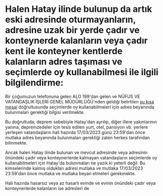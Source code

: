 # Halen Hatay ilinde bulunup da artık eski adresinde oturmayanların, adresine uzak bir yerde çadır ve konteynerde kalanların veya çadır kent ile konteyner kentlerde kalanların adres taşıması ve seçimlerde oy kullanabilmesi ile ilgili bilgilendirme:  
  
Bir çoğumuzun telefonuna gelen ALO 199'dan gelen ve NÜFUS VE VATANDAŞLIK İŞLERİ GENEL MÜDÜRLÜĞÜ'nden geldiği belirtilen [şu kısa mesaj](https://github.com/symbuzzer/samandag-deprem/blob/main/i%C3%A7erikler/resim-se%C3%A7men-sms.jpg) doğrultusunda seçimlerde oy kullanabilmeleri için adres beyanında bulunmaları gerektiği bilgisi verilmekte.  
  
Bu doğrultuda; deprem sebebiyle Hatay'dan ayrılıp, diğer illere yakınlarının yanına, depremzedeler için tesis edilen yurt, otel, pansiyon vb. yerlere yerleşen vatandaşların hali hazırda 17/03/2023 günü 23:59'dan önce mutlaka adres beyanında bulunmaları gerektiği zaten herkes tarafından bilinmekte.  
  
Ancak halen Hatay ilinde bulunan ve mevcut adresinde veya adresinin önündeki çadır veya konteynerlerde kalmayan vatandaşların seçimlerde oy kullanabilmeleri için Hatay'da bulunmaları ne yazık ki yeterli değil. Bu kimselerinde kalmış oldukları adresi mutlaka ve mutlaka 17/03/2023 23:59'dan önce mutlaka ve mutlaka beyan etmeleri gerekmekte.
  
Hali hazırda hasarsız veya az hasarlı evinde ve evinin önündeki çadır veya konteynerlerde kalanların ise adresleri de
